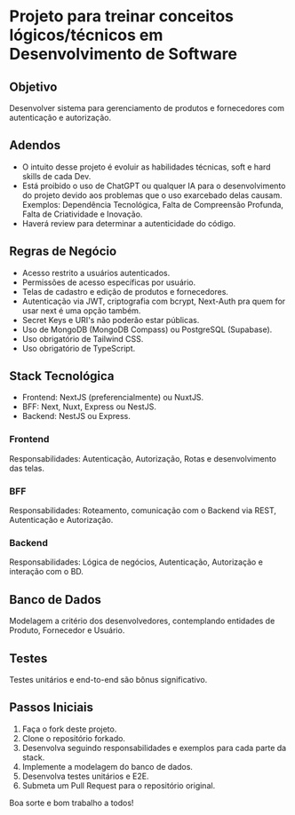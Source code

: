 # Projeto para treinar conceitos lógicos/técnicos em Desenvolvimento de Software

## Objetivo

Desenvolver sistema para gerenciamento de produtos e fornecedores com autenticação e autorização.

## Adendos

- O intuito desse projeto é evoluir as habilidades técnicas, soft e hard skills de cada Dev.
- Está proibido o uso de ChatGPT ou qualquer IA para o desenvolvimento do projeto devido aos problemas que o uso exarcebado delas causam. Exemplos: Dependência Tecnológica, Falta de Compreensão Profunda, Falta de Criatividade e Inovação.
- Haverá review para determinar a autenticidade do código.

## Regras de Negócio

- Acesso restrito a usuários autenticados.
- Permissões de acesso específicas por usuário.
- Telas de cadastro e edição de produtos e fornecedores.
- Autenticação via JWT, criptografia com bcrypt, Next-Auth pra quem for usar next é uma opção também.
- Secret Keys e URI's não poderão estar públicas.
- Uso de MongoDB (MongoDB Compass) ou PostgreSQL (Supabase).
- Uso obrigatório de Tailwind CSS.
- Uso obrigatório de TypeScript.

## Stack Tecnológica

- Frontend: NextJS (preferencialmente) ou NuxtJS.
- BFF: Next, Nuxt, Express ou NestJS.
- Backend: NestJS ou Express.

### Frontend

Responsabilidades: Autenticação, Autorização, Rotas e desenvolvimento das telas.

### BFF

Responsabilidades: Roteamento, comunicação com o Backend via REST, Autenticação e Autorização.

### Backend

Responsabilidades: Lógica de negócios, Autenticação, Autorização e interação com o BD.

## Banco de Dados

Modelagem a critério dos desenvolvedores, contemplando entidades de Produto, Fornecedor e Usuário.

## Testes

Testes unitários e end-to-end são bônus significativo.

## Passos Iniciais

1. Faça o fork deste projeto.
2. Clone o repositório forkado.
3. Desenvolva seguindo responsabilidades e exemplos para cada parte da stack.
4. Implemente a modelagem do banco de dados.
5. Desenvolva testes unitários e E2E.
6. Submeta um Pull Request para o repositório original.

Boa sorte e bom trabalho a todos!
